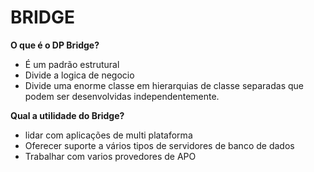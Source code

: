 # BRIDGE

**O que é o DP Bridge?**
- É um padrão estrutural
- Divide a logica de negocio
- Divide uma enorme classe em hierarquias de classe separadas que podem ser desenvolvidas independentemente.

**Qual a utilidade do Bridge?**
- lidar com aplicações de multi plataforma
- Oferecer suporte a vários tipos de servidores de banco de dados
- Trabalhar com varios provedores de APO
